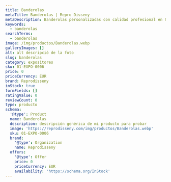 ```yaml
---
title: Banderolas
metaTitle: Banderolas | Repro Disseny
metaDescription: Banderolas personalizadas con calidad profesional en Cataluña.
keywords:
  - banderolas
searchTerms:
  - banderolas
image: /img/productos/Banderolas.webp
galleryImages: []
alt: alt descripció de la foto
slug: banderolas
category: expositores
sku: 01-EXPO-0006
price: 0
priceCurrency: EUR
brand: Reprodisseny
inStock: true
formFields: []
ratingValue: 0
reviewCount: 0
type: producto
schema:
  '@type': Product
  name: Banderolas
  description: descripción genérica de mi producto para probar
  image: 'https://reprodisseny.com/img/productos/Banderolas.webp'
  sku: 01-EXPO-0006
  brand:
    '@type': Organization
    name: Reprodisseny
  offers:
    '@type': Offer
    price: 0
    priceCurrency: EUR
    availability: 'https://schema.org/InStock'
---
```



